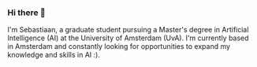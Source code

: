 ### Hi there 👋

I'm Sebastiaan, a graduate student pursuing a Master's degree in Artificial Intelligence (AI) at the University of Amsterdam (UvA). I'm currently based in Amsterdam and constantly looking for opportunities to expand my knowledge and skills in AI :).

